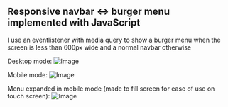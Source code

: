 ## Responsive navbar <-> burger menu implemented with JavaScript

I use an eventlistener with media query to show a burger menu when the screen is less than 600px wide and a normal navbar otherwise

Desktop mode:
![Image](https://github.com/user-attachments/assets/4bf30187-0159-4758-94d5-a191b3705bd6)

Mobile mode:
![Image](https://github.com/user-attachments/assets/931909e3-fe3a-49ca-9fbc-685109a433fb)

Menu expanded in mobile mode (made to fill screen for ease of use on touch screen):
![Image](https://github.com/user-attachments/assets/b43946ac-5558-44c7-9c61-486f1668ef05)
